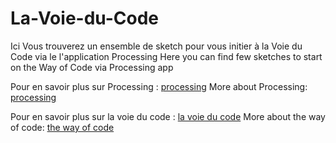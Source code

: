 # La-Voie-du-Code

Ici Vous trouverez un ensemble de sketch pour vous initier à la Voie du Code via le l'application Processing
Here you can find few sketches to start on the Way of Code via Processing app

Pour en savoir plus sur Processing : [processing](https://processing.org/)
More about Processing: [processing](https://processing.org/)

Pour en savoir plus sur la voie du code : [la voie du code](http://lavoieducode.xyz)
More about the way of code: [the way of code](http://thewayofcode.xyz)
